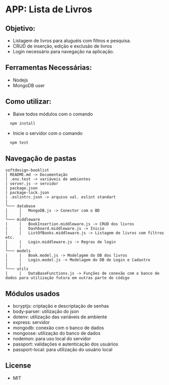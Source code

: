 # APP: Lista de Livros 

## Objetivo:
- Listagem de livros para aluguéis com filtros e pesquisa.
- CRUD de inserção, edição e exclusão de livros
- Login necessário para navegação na aplicação.

## Ferramentas Necessárias:
- Nodejs
- MongoDB user

## Como utilizar:
- Baixe todos módulos com o comando
~~~javascript
  npm install
  ~~~
- Inicie o servidor com o comando
~~~javascript
  npm test
~~~

## Navegação de pastas
  ```
  softdesign-booklist
  │ README.md -> Documentação
  │ .env.test -> variáveis de ambientes
  | server.js -> servidor
  │ package.json
  | package-lock.json
  | .eslintrc.json -> arquivo val. eslint standart
  |
  └─── database
  │     │   MongoDB.js -> Conector com o BD
  │     │
  └─── middleware
  |     |   BookInsertion.middleware.js -> CRUD dos livros
  |     |   Dashboard.middleware.js -> Inicio
  |     |   ListOfBooks.middleware.js -> Listagem de livros com filtros etc.
  |     |   Login.middleware.js -> Regras de login 
  │     |
  └─── models
  |     |   Book.model.js -> Modelagem do DB dos livros
  |     |   Login.model.js -> Modelagem do DB de Login e Cadastro
  │     |
  └─── utils
  |     |   DataBaseFunctions.js -> Funções de conexão com o banco de dados para utilização futura em outras parte do código
  ```

## Módulos usados
- bcryptjs: criptação e descriptação de senhas
- body-parser: utilização do json
- dotenv: utilização das variáveis de ambiente
- express: servidor
- mongodb: conexão com o banco de dados
- mongoose: utilização do banco de dados
- nodemon: para uso local do servidor
- passport: validações e autenticação dos usuários
- passport-local: para utilização do usuário local

## License
- MIT